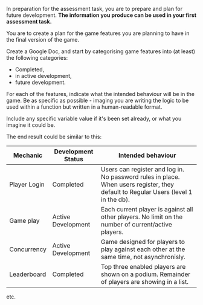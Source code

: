 In preparation for the assessment task, you are to prepare and plan for future development. **The information you produce can be used in your first assessment task.**

You are to create a plan for the game features you are planning to have in the final version of the game. 

Create a Google Doc, and start by categorising game features into (at least) the following categories:
- Completed, 
- in active development,
- future development.

For each of the features, indicate what the intended behaviour will be in the game. Be as specific as possible - imaging you are writing the logic to be used within a function but written in a human-readable format.

Include any specific variable value if it's been set already, or what you imagine it could be.

The end result could be similar to this:

| Mechanic     | Development Status | Intended behaviour                                                                                                                 |
| ------------ | ------------------ | ---------------------------------------------------------------------------------------------------------------------------------- |
| Player Login | Completed          | Users can register and log in. No password rules in place. When users register, they default to Regular Users (level 1 in the db). |
| Game play    | Active Development | Each current player is against all other players. No limit on the number of current/active players.                                |
| Concurrency  | Active Development | Game designed for players to play against each other at the same time, not asynchronisly.                                          |
| Leaderboard  | Completed          | Top three enabled players are shown on a podium. Remainder of players are showing in a list.                                       |
etc.

